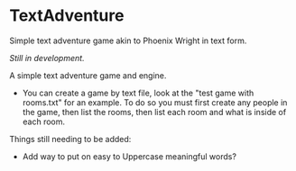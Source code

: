 # TextAdventure
Simple text adventure game akin to Phoenix Wright in text form.

*Still in development.*

A simple text adventure game and engine.
 
  * You can create a game by text file, look at the "test game with rooms.txt" for an example.  To do so you must first create any people in the game, then list the rooms, then list each room and what is inside of each room.
  
Things still needing to be added:
   * Add way to put on easy to Uppercase meaningful words?
  
